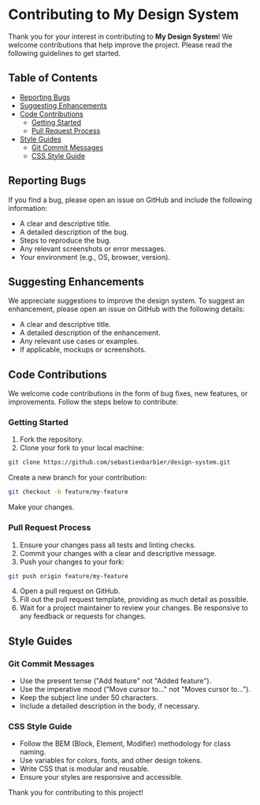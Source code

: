 # Contributing to My Design System

Thank you for your interest in contributing to **My Design System**! We welcome contributions that help improve the project. Please read the following guidelines to get started.

## Table of Contents

- [Reporting Bugs](#reporting-bugs)
- [Suggesting Enhancements](#suggesting-enhancements)
- [Code Contributions](#code-contributions)
  - [Getting Started](#getting-started)
  - [Pull Request Process](#pull-request-process)
- [Style Guides](#style-guides)
  - [Git Commit Messages](#git-commit-messages)
  - [CSS Style Guide](#css-style-guide)

## Reporting Bugs

If you find a bug, please open an issue on GitHub and include the following information:

- A clear and descriptive title.
- A detailed description of the bug.
- Steps to reproduce the bug.
- Any relevant screenshots or error messages.
- Your environment (e.g., OS, browser, version).

## Suggesting Enhancements

We appreciate suggestions to improve the design system. To suggest an enhancement, please open an issue on GitHub with the following details:

- A clear and descriptive title.
- A detailed description of the enhancement.
- Any relevant use cases or examples.
- If applicable, mockups or screenshots.

## Code Contributions

We welcome code contributions in the form of bug fixes, new features, or improvements. Follow the steps below to contribute:

### Getting Started

1. Fork the repository.
2. Clone your fork to your local machine:

```sh
git clone https://github.com/sebastienbarbier/design-system.git
```
    
Create a new branch for your contribution:

```sh
git checkout -b feature/my-feature
```
Make your changes.

### Pull Request Process

1. Ensure your changes pass all tests and linting checks.
2. Commit your changes with a clear and descriptive message.
3. Push your changes to your fork:
```sh
git push origin feature/my-feature
```
4. Open a pull request on GitHub.
5. Fill out the pull request template, providing as much detail as possible.
6. Wait for a project maintainer to review your changes. Be responsive to any feedback or requests for changes.

## Style Guides

### Git Commit Messages

- Use the present tense ("Add feature" not "Added feature").
- Use the imperative mood ("Move cursor to..." not "Moves cursor to...").
- Keep the subject line under 50 characters.
- Include a detailed description in the body, if necessary.

### CSS Style Guide

- Follow the BEM (Block, Element, Modifier) methodology for class naming.
- Use variables for colors, fonts, and other design tokens.
- Write CSS that is modular and reusable.
- Ensure your styles are responsive and accessible.

Thank you for contributing to this project!
